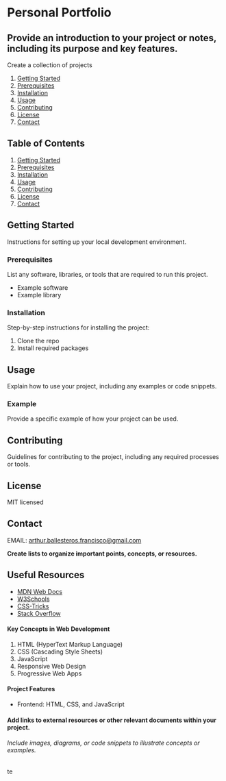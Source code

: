 # Personal Portfolio

## Provide an introduction to your project or notes, including its purpose and key features.

Create a collection of projects

1. [Getting Started](#getting-started)
2. [Prerequisites](#prerequisites)
3. [Installation](#installation)
4. [Usage](#usage)
5. [Contributing](#contributing)
6. [License](#license)
7. [Contact](#contact)
## Table of Contents

1. [Getting Started](#getting-started)
2. [Prerequisites](#prerequisites)
3. [Installation](#installation)
4. [Usage](#usage)
5. [Contributing](#contributing)
6. [License](#license)
7. [Contact](#contact)
## Getting Started

Instructions for setting up your local development environment.

### Prerequisites

List any software, libraries, or tools that are required to run this project.

- Example software
- Example library

### Installation

Step-by-step instructions for installing the project:

1. Clone the repo
2. Install required packages

## Usage

Explain how to use your project, including any examples or code snippets.

### Example

Provide a specific example of how your project can be used.

## Contributing

Guidelines for contributing to the project, including any required processes or tools.

## License

MIT licensed
## Contact
EMAIL: arthur.ballesteros.francisco@gmail.com

**Create lists to organize important points, concepts, or resources.**

## Useful Resources

- [MDN Web Docs](https://developer.mozilla.org/)
- [W3Schools](https://www.w3schools.com/)
- [CSS-Tricks](https://css-tricks.com/)
- [Stack Overflow](https://stackoverflow.com/)
#### Key Concepts in Web Development

1. HTML (HyperText Markup Language)
2. CSS (Cascading Style Sheets)
3. JavaScript
4. Responsive Web Design
5. Progressive Web Apps
#### Project Features

- Frontend: HTML, CSS, and JavaScript

#### Add links to external resources or other relevant documents within your project.

###### Include images, diagrams, or code snippets to illustrate concepts or examples.
te
